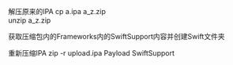解压原来的IPA
cp a.ipa a_z.zip  
unzip a_z.zip  

获取压缩包内的Frameworks内的SwiftSupport内容并创建Swift文件夹

重新压缩IPA
zip -r upload.ipa Payload SwiftSupport
